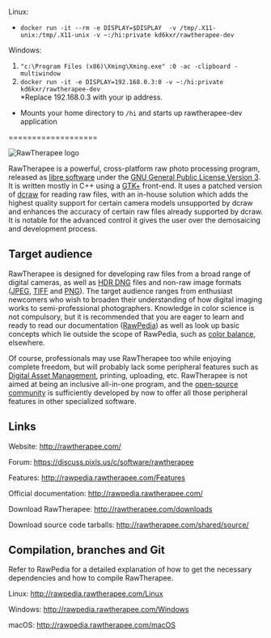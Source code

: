 Linux:<br>
* `docker run -it --rm -e DISPLAY=$DISPLAY  -v /tmp/.X11-unix:/tmp/.X11-unix -v ~:/hi:private kd6kxr/rawtherapee-dev`

Windows:<br>
1. `"c:\Program Files (x86)\Xming\Xming.exe" :0 -ac -clipboard -multiwindow`<br>
2. `docker run -it -e DISPLAY=192.168.0.3:0 -v ~:/hi:private kd6kxr/rawtherapee-dev`<br>
*Replace 192.168.0.3 with your ip address.

* Mounts your home directory to `/hi` and starts up rawtherapee-dev application



===================


![RawTherapee logo](http://rawtherapee.com/images/logos/rawtherapee_logo_discuss.png)

RawTherapee is a powerful, cross-platform raw photo processing program, released as [libre software](https://en.wikipedia.org/wiki/Free_software) under the [GNU General Public License Version 3](https://opensource.org/licenses/gpl-3.0.html). It is written mostly in C++ using a [GTK+](http://www.gtk.org/) front-end. It uses a patched version of [dcraw](http://www.cybercom.net/~dcoffin/dcraw/) for reading raw files, with an in-house solution which adds the highest quality support for certain camera models unsupported by dcraw and enhances the accuracy of certain raw files already supported by dcraw. It is notable for the advanced control it gives the user over the demosaicing and development process.

## Target audience

RawTherapee is designed for developing raw files from a broad range of digital cameras, as well as [HDR DNG](https://helpx.adobe.com/photoshop/digital-negative.html) files and non-raw image formats ([JPEG](https://en.wikipedia.org/wiki/JPEG), [TIFF](https://en.wikipedia.org/wiki/Tagged_Image_File_Format) and [PNG](https://en.wikipedia.org/wiki/Portable_Network_Graphics)). The target audience ranges from enthusiast newcomers who wish to broaden their understanding of how digital imaging works to semi-professional photographers. Knowledge in color science is not compulsory, but it is recommended that you are eager to learn and ready to read our documentation ([RawPedia](http://rawpedia.rawtherapee.com/)) as well as look up basic concepts which lie outside the scope of RawPedia, such as [color balance](https://en.wikipedia.org/wiki/Color_balance), elsewhere.

Of course, professionals may use RawTherapee too while enjoying complete freedom, but will probably lack some peripheral features such as [Digital Asset Management](https://en.wikipedia.org/wiki/Digital_asset_management), printing, uploading, etc. RawTherapee is not aimed at being an inclusive all-in-one program, and the [open-source community](https://en.wikipedia.org/wiki/Open-source_movement) is sufficiently developed by now to offer all those peripheral features in other specialized software.

## Links

Website:
http://rawtherapee.com/

Forum:
https://discuss.pixls.us/c/software/rawtherapee

Features:
http://rawpedia.rawtherapee.com/Features

Official documentation:
http://rawpedia.rawtherapee.com/

Download RawTherapee:
http://rawtherapee.com/downloads

Download source code tarballs:
http://rawtherapee.com/shared/source/

## Compilation, branches and Git
Refer to RawPedia for a detailed explanation of how to get the necessary dependencies and how to compile RawTherapee.

Linux:
http://rawpedia.rawtherapee.com/Linux

Windows:
http://rawpedia.rawtherapee.com/Windows

macOS:
http://rawpedia.rawtherapee.com/macOS
